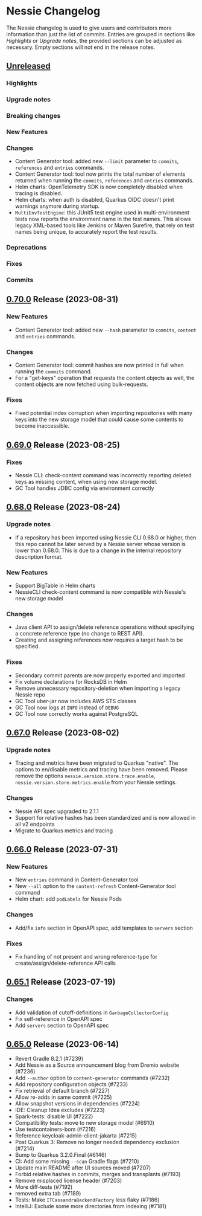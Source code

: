 # Nessie Changelog

The Nessie changelog is used to give users and contributors more information than just the list of commits.
Entries are grouped in sections like _Highlights_ or _Upgrade notes_, the provided sections can be adjusted
as necessary. Empty sections will not end in the release notes.

## [Unreleased]

### Highlights

### Upgrade notes

### Breaking changes

### New Features

### Changes
- Content Generator tool: added new `--limit` parameter to `commits`, `references` and `entries` 
  commands.
- Content Generator tool: tool now prints the total number of elements returned when running the 
  `commits`, `references` and `entries` commands.
- Helm charts: OpenTelemetry SDK is now completely disabled when tracing is disabled.
- Helm charts: when auth is disabled, Quarkus OIDC doesn't print warnings anymore during startup.
- `MultiEnvTestEngine`: this JUnit5 test engine used in multi-environment tests now reports the 
  environment name in the test names. This allows legacy XML-based tools like Jenkins or Maven 
  Surefire, that rely on test names being unique, to accurately report the test results.

### Deprecations

### Fixes

### Commits

## [0.70.0] Release (2023-08-31)

### New Features

- Content Generator tool: added new `--hash` parameter to `commits`, `content` and `entries` 
  commands.

### Changes

- Content Generator tool: commit hashes are now printed in full when running the `commits` command.
- For a "get-keys" operation that requests the content objects as well, the content objects are now
  fetched using bulk-requests.

### Fixes

- Fixed potential index corruption when importing repositories with many keys into the new storage 
  model that could cause some contents to become inaccessible.

## [0.69.0] Release (2023-08-25)

### Fixes

- Nessie CLI: check-content command was incorrectly reporting deleted keys as missing content, when
  using new storage model.
- GC Tool handles JDBC config via environment correctly

## [0.68.0] Release (2023-08-24)

### Upgrade notes

- If a repository has been imported using Nessie CLI 0.68.0 or higher, then this repo cannot be
  later served by a Nessie server whose version is lower than 0.68.0. This is due to a change in the
  internal repository description format.

### New Features

- Support BigTable in Helm charts
- NessieCLI check-content command is now compatible with Nessie's new storage model

### Changes

- Java client API to assign/delete reference operations without specifying a concrete reference type
  (no change to REST API).
- Creating and assigning references now requires a target hash to be specified.

### Fixes

- Secondary commit parents are now properly exported and imported
- Fix volume declarations for RocksDB in Helm
- Remove unnecessary repository-deletion when importing a legacy Nessie repo
- GC Tool uber-jar now includes AWS STS classes
- GC Tool now logs at `INFO` instead of `DEBUG`
- GC Tool now correctly works against PostgreSQL

## [0.67.0] Release (2023-08-02)

### Upgrade notes

- Tracing and metrics have been migrated to Quarkus "native". The options to en/disable metrics and tracing have been removed. Please remove the options `nessie.version.store.trace.enable`, `nessie.version.store.metrics.enable` from your Nessie settings.

### Changes

- Nessie API spec upgraded to 2.1.1
- Support for relative hashes has been standardized and is now allowed in all v2 endpoints
- Migrate to Quarkus metrics and tracing

## [0.66.0] Release (2023-07-31)

### New Features

- New `entries` command in Content-Generator tool
- New `--all` option to the `content-refresh` Content-Generator tool command
- Helm chart: add `podLabels` for Nessie Pods

### Changes

- Add/fix `info` section in OpenAPI spec, add templates to `servers` section

### Fixes

- Fix handling of not present and wrong reference-type for create/assign/delete-reference API calls

## [0.65.1] Release (2023-07-19)

### Changes

- Add validation of cutoff-definitions in `GarbageCollectorConfig`
- Fix self-reference in OpenAPI spec
- Add `servers` section to OpenAPI spec

## [0.65.0] Release (2023-06-14)

- Revert Gradle 8.2.1 (#7239)
- Add Nessie as a Source announcement blog from Dremio website (#7236)
- Add `--author` option to `content-generator` commands (#7232)
- Add repository configuration objects (#7233)
- Fix retrieval of default branch (#7227)
- Allow re-adds in same commit (#7225)
- Allow snapshot versions in dependencies (#7224)
- IDE: Cleanup Idea excludes (#7223)
- Spark-tests: disable UI (#7222)
- Compatibility tests: move to new storage model (#6910)
- Use testcontainers-bom (#7216)
- Reference keycloak-admin-client-jakarta (#7215)
- Post Quarkus 3: Remove no longer needed dependency exclusion (#7214)
- Bump to Quarkus 3.2.0.Final (#6146)
- CI: Add some missing `--scan` Gradle flags (#7210)
- Update main README after UI sources moved (#7207)
- Forbid relative hashes in commits, merges and transplants (#7193)
- Remove misplaced license header (#7203)
- More diff-tests (#7192)
- removed extra tab (#7189)
- Tests: Make `ITCassandraBackendFactory` less flaky (#7186)
- IntelliJ: Exclude some more directories from indexing (#7181)

[Unreleased]: https://github.com/projectnessie/nessie/compare/nessie-0.70.0...HEAD
[0.70.0]: https://github.com/projectnessie/nessie/compare/nessie-0.69.0...nessie-0.70.0
[0.69.0]: https://github.com/projectnessie/nessie/compare/nessie-0.68.0...nessie-0.69.0
[0.68.0]: https://github.com/projectnessie/nessie/compare/nessie-0.67.0...nessie-0.68.0
[0.67.0]: https://github.com/projectnessie/nessie/compare/nessie-0.66.0...nessie-0.67.0
[0.66.0]: https://github.com/projectnessie/nessie/compare/nessie-0.65.1...nessie-0.66.0
[0.65.1]: https://github.com/projectnessie/nessie/compare/nessie-0.65.0...nessie-0.65.1
[0.65.0]: https://github.com/projectnessie/nessie/compare/nessie-0.64.0...nessie-0.65.0
